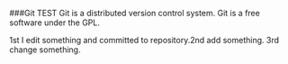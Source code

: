 ###Git TEST
Git is a distributed version control system.
Git is a free software under the GPL.

1st I edit something and committed to repository.2nd add something. 3rd change something.